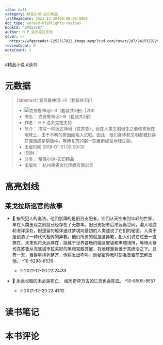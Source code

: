 ```yaml
---
isbn: null
category: 精品小说-玄幻精品
lastReadDate: 2021-12-30T00:00:00.000Z
doc_type: weread-highlights-reviews
bookId: '24153287'
author: H.P.洛夫克拉夫特
cover: >-
  https://wfqqreader-1252317822.image.myqcloud.com/cover/287/24153287/t7_24153287.jpg
reviewCount: 0
noteCount: 2
---
```

#精品小说 #读书
# 元数据
> [!abstract] 克苏鲁神话I-Ⅲ（套装共3册）
> - ![ 克苏鲁神话I-Ⅲ（套装共3册）|200](https://wfqqreader-1252317822.image.myqcloud.com/cover/287/24153287/t7_24153287.jpg)
> - 书名： 克苏鲁神话I-Ⅲ（套装共3册）
> - 作者： H.P.洛夫克拉夫特
> - 简介： 描写一种远古神祗（克苏鲁），远在人类文明诞生之前便寄居在地球上，由于不明的原因而陷入沉眠。因此，他们身体和文明都被封存在深海或是南极中，等待复苏的那一刻重新奴役地球生物。
> - 出版时间 2019-01-01 00:00:00
> - ISBN： 
> - 分类： 精品小说-玄幻精品
> - 出版社： 杭州果麦文化传媒有限公司

# 高亮划线

## 莱戈拉斯巡官的故事


- 📌 按照犯人的说法，他们崇拜的是旧日支配者，它们从天空来到年轻的世界，早在人类出现之前就已经存在了无数年。旧日支配者后来远离世间，潜入地底和海洋深处，但遗留的躯体通过梦境向最初的人类述说了它们的秘密，人类于是创造了一种代代相传的异教。他们所属的就是这异教，犯人们说它过去一直存在，未来也将永远存在，隐藏于世界各地的偏远废墟和黑暗场所，等待大祭司克苏鲁从海底城市拉莱耶的黑暗宫殿苏醒，将地球重新置于其统治之下。总有一天，当群星排列整齐，他将发出呼叫，而秘密异教时刻准备着前去解放他。 ^10-6298-6536
    - ⏱ 2021-12-20 22:24:33 

- 📌 永远长眠的未必是死亡，
经历奇异万古的亡灵也会死去。 ^10-8505-8557
    - ⏱ 2021-12-20 22:41:12 
# 读书笔记

# 本书评论
